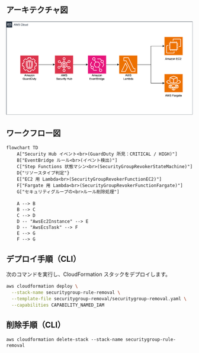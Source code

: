 ## アーキテクチャ図


![alt text](aws-automated-responce.png)

## ワークフロー図

```mermaid
flowchart TD
    A["Security Hub イベント<br>(GuardDuty 所見：CRITICAL / HIGH)"]
    B["EventBridge ルール<br>(イベント検出)"]
    C["Step Functions 状態マシン<br>(SecurityGroupRevokerStateMachine)"]
    D{"リソースタイプ判定"}
    E["EC2 用 Lambda<br>(SecurityGroupRevokerFunctionEC2)"]
    F["Fargate 用 Lambda<br>(SecurityGroupRevokerFunctionFargate)"]
    G["セキュリティグループの<br>ルール削除処理"]

    A --> B
    B --> C
    C --> D
    D -- "AwsEc2Instance" --> E
    D -- "AwsEcsTask" --> F
    E --> G
    F --> G

```


## **デプロイ手順（CLI）**

次のコマンドを実行し、CloudFormation スタックをデプロイします。

```sh
aws cloudformation deploy \
  --stack-name securitygroup-rule-removal \
  --template-file securitygroup-removal/securitygroup-removal.yaml \
  --capabilities CAPABILITY_NAMED_IAM
```

## **削除手順（CLI）**
```
aws cloudformation delete-stack --stack-name securitygroup-rule-removal
```